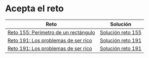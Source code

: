 # Acepta el reto

| Reto | Solución |
| --- | --- |
| [Reto 155: Perímetro de un rectángulo](https://www.aceptaelreto.com/problem/statement.php?id=155) | [Solución reto 155](https://github.com/rimissgames/acepta-el-reto/blob/main/volumen1/P155.java) |
| [Reto 191: Los problemas de ser rico](https://www.aceptaelreto.com/problem/statement.php?id=191) | [Solución reto 191](https://github.com/rimissgames/acepta-el-reto/blob/main/volumen1/P191.java) |
| [Reto 191: Los problemas de ser rico](https://www.aceptaelreto.com/problem/statement.php?id=191) | [Solución reto 191](https://github.com/rimissgames/acepta-el-reto/blob/main/volumen1/P191.java) |
